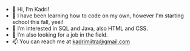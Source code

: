 - 👋 Hi, I’m Kadri!
- 👀 I have been learning how to code on my own, however I'm starting school this fall, yeei!
- 🌱 I’m interested in SQL and Java, also HTML and CSS.
- 💞️ I’m also looking for a job in the field. 
- 📫 You can reach me at kadrimiitra@gmail.com

<!---
kadrimiitra/kadrimiitra is a ✨ special ✨ repository because its `README.md` (this file) appears on your GitHub profile.
You can click the Preview link to take a look at your changes.
--->
